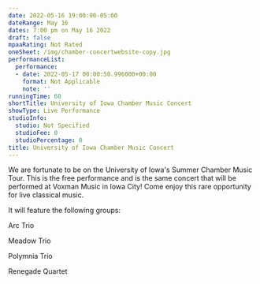 ```yaml
---
date: 2022-05-16 19:00:00-05:00
dateRange: May 16
dates: 7:00 pm on May 16 2022
draft: false
mpaaRating: Not Rated
oneSheet: /img/chamber-concertwebsite-copy.jpg
performanceList:
  performance:
  - date: 2022-05-17 00:00:50.996000+00:00
    format: Not Applicable
    note: ''
runningTime: 60
shortTitle: University of Iowa Chamber Music Concert
showType: Live Performance
studioInfo:
  studio: Not Specified
  studioFee: 0
  studioPercentage: 0
title: University of Iowa Chamber Music Concert
---
```


We are fortunate to be on the University of Iowa's Summer Chamber Music Tour. This is the free performance and is the same concert that will be performed at Voxman Music in Iowa City! Come enjoy this rare opportunity for live classical music.

It will feature the following groups:

Arc Trio

Meadow Trio

Polymnia Trio

Renegade Quartet